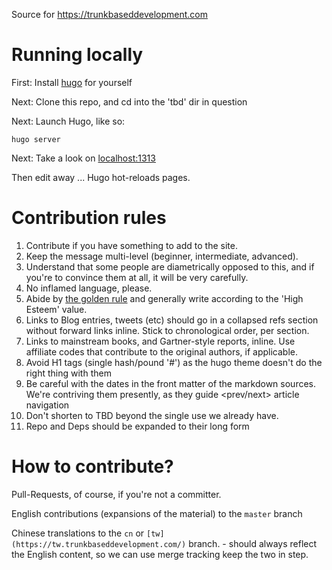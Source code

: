 Source for https://trunkbaseddevelopment.com

# Running locally


First: Install [hugo](https://gohugo.io/) for yourself

Next: Clone this repo, and cd into the 'tbd' dir in question

Next: Launch Hugo, like so:

```
hugo server
```

Next: Take a look on [localhost:1313](http://localhost:1313)

Then edit away ... Hugo hot-reloads pages.


# Contribution rules

1. Contribute if you have something to add to the site.
2. Keep the message multi-level (beginner, intermediate, advanced).
3. Understand that some people are diametrically opposed to this, and if you're to convince them at all, it will be very carefully.
4. No inflamed language, please.
5. Abide by [the golden rule](https://en.wikipedia.org/wiki/Golden_Rule) and generally write according to the 'High Esteem' value.
6. Links to Blog entries, tweets (etc) should go in a collapsed refs section without forward links inline. Stick to chronological order, per section.
7. Links to mainstream books, and Gartner-style reports, inline. Use affiliate codes that contribute to the original authors, if applicable.
8. Avoid H1 tags (single hash/pound '#') as the hugo theme doesn't do the right thing with them
9. Be careful with the dates in the front matter of the markdown sources. We're contriving them presently, as they guide <prev/next> article navigation
10. Don't shorten to TBD beyond the single use we already have.
11. Repo and Deps should be expanded to their long form

# How to contribute?

Pull-Requests, of course, if you're not a committer.

English contributions (expansions of the material) to the `master` branch

Chinese translations to the `cn` or `[tw](https://tw.trunkbaseddevelopment.com/)` branch. - should always reflect the English content, so we can use merge tracking keep the two in step.
